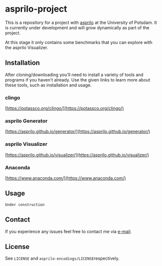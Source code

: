 # asprilo-project

This is a repository for a project with [asprilo](https://asprilo.github.io/) at the University of Potsdam.
It is currently under development and will grow dynamically as part of the project.

At this stage it only contains some benchmarks that you can explore with the asprilo Visualizer.


## Installation

After cloning/downloading you'll need to install a variety of tools and programs if you haven't already. Use the given links to learn more about these tools, such as installation and usage.

### clingo
[https://potassco.org/clingo/](https://potassco.org/clingo/)

### asprilo Generator
[https://asprilo.github.io/generator/](https://asprilo.github.io/generator/)

### asprilo Visualizer
[https://asprilo.github.io/visualizer/](https://asprilo.github.io/visualizer/)

### Anaconda
[https://www.anaconda.com/](https://www.anaconda.com/)


## Usage

`Under construction`

## Contact

If you experience any issues feel free to contact me via [e-mail](mailto:tramadan.up@gmail.com>).

## License
See `LICENSE` and `asprilo-encodings/LICENSE`respectively.
